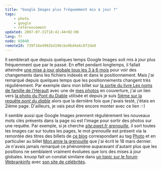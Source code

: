 ```yaml
---
title: "Google Images plus fréquemment mis à jour ?"
tags:
    - photo
    - google
    - référencement
updated: 2007-07-31T18:41:44+02:00
lang: fr
node: 65040
remoteId: 739f16e4992bd196cbe9bd4e6c0f2da9
---
```

 
Il semblerait que depuis quelques temps Google Images soit mis à jour plus fréquemment que par le passé. En effet pendant longtemps, il fallait atteindre [une mise à jour globale tous les 3 à 6 mois](http://www.webrankinfo.com/actualites/200607-google-images.htm) pour voir des changements dans les fichiers indexés et dans le positionnement. Mais j'ai remarqué depuis quelques temps que les positionnements changent très régulièrement. Par exemple dans mon billet sur [la sortie du livre Les noms de famille de l'Hérault](/post/les-noms-de-famille-de-l-herault) avec une de [mes photos](http://photos.pwet.fr) en couverture, j'ai un lien vers [la photo du Pont du Diable](http://photos.pwet.fr/villes-et-departements/herault-34/aniane/le-pont-du-diable/) utilisée et depuis je suis [5ième sur la requête *pont du diable*](http://images.google.fr/images?svnum=10&amp;hl=fr&amp;gbv=2&amp;safe=off&amp;c2coff=1&amp;q=pont%20du%20diable&amp;btnG=Recherche%20d) alors que la dernière fois que j'avais testé, j'étais en 2ième page. D'ailleurs, je vais peut être encore monter avec ce lien :-)

 
Il semble aussi que Google Images prennent régulièrement les nouveaux mots clés présents dans la page où est l'image pour sortir des photos sur une requête. Par exemple, si je cherche [*site:pwet.fr grenouille*](http://images.google.fr/images?svnum=10&amp;um=1&amp;hl=fr&amp;safe=off&amp;c2coff=1&amp;q=site:pwet.fr%20grenouille&amp;btnG=Recherche%20d), il sort toutes les images car sur toutes les pages, le mot *grenouille* est présent via la remontée des titres des billets de [ce blog](/) correspondant au tag [Photo](/tag/photo) et en particulier au billet [Mon amie la grenouille](/post/mon-amie-la-grenouille) que j'ai écrit le 18 mars dernier. Je n'avais jamais remarqué ce phénomène auparavant d'autant plus que les positions ne semblaient vraiment évoluées que lors des mises à jour globales. knuop fait un constat similaire dans [un topic sur le forum Webrankinfo](http://www.webrankinfo.com/forums/viewtopic.php?p=678391) avec [son site de célébrités](http://www.stars-celebrites.com/biogenerale.htm).

